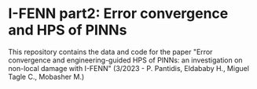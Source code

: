 # I-FENN part2: Error convergence and HPS of PINNs

This repository contains the data and code for the paper "Error convergence and engineering-guided HPS of PINNs: an investigation on non-local damage with I-FENN" (3/2023 - P. Pantidis, Eldababy H., Miguel Tagle C., Mobasher M.)

